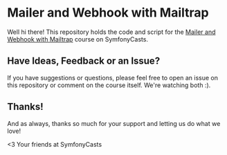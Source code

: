 # Mailer and Webhook with Mailtrap

Well hi there! This repository holds the code and script for the
[Mailer and Webhook with Mailtrap](https://symfonycasts.com/screencast/mailtrap)
course on SymfonyCasts.

## Have Ideas, Feedback or an Issue?

If you have suggestions or questions, please feel free to open an issue
on this repository or comment on the course itself. We're watching both :).

## Thanks!

And as always, thanks so much for your support and letting us do what we love!

<3 Your friends at SymfonyCasts
